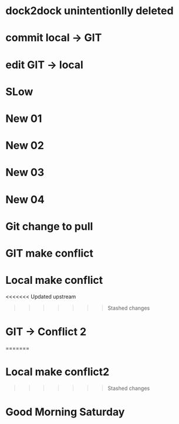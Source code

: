 # dock2dock unintentionlly deleted
# commit local -> GIT
# edit GIT -> local
# SLow
# New 01
# New 02
# New 03
# New 04
# Git change to pull
# GIT make conflict
# Local make conflict
<<<<<<< Updated upstream
>>>>>>> Stashed changes
# GIT -> Conflict 2
=======
# Local make conflict2
>>>>>>> Stashed changes
# Good Morning Saturday